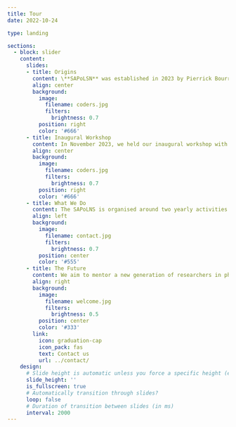 ```yaml
---
title: Tour
date: 2022-10-24

type: landing

sections:
  - block: slider
    content:
      slides:
      - title: Origins
        content: \**SAPoLSN** was established in 2023 by Pierrick Bourrat and Qiaoying Lu. Soon after, Mingjun Zhang and Tung-Ying Wu joined the innitiative. SAPoLNS was developed under the guidance of Professor Chuang Liu (Fudan University/CASIP) and Emeritus Professor Paul Griffiths.
        align: center
        background:
          image:
            filename: coders.jpg
            filters:
              brightness: 0.7
          position: right
          color: '#666'
      - title: Inaugural Workshop 
        content: In November 2023, we held our inaugural workshop with the generous funding of Paul Griffiths and the Agency & Ethics Macquarie Centre.
        align: center
        background:
          image:
            filename: coders.jpg
            filters:
              brightness: 0.7
          position: right
          color: '#666'
      - title: What We Do
        content: The SAPoLNS is organised around two yearly activities -- A summer school organised in turn by Macquarie, Peking and Fudan, and a workshop organised by CASIP.
        align: left
        background:
          image:
            filename: contact.jpg
            filters:
              brightness: 0.7
          position: center
          color: '#555'
      - title: The Future
        content: We aim to mentor a new generation of researchers in philosophy of life sciences and foster collaboration between philosophers working in China and Australia.
        align: right
        background:
          image:
            filename: welcome.jpg
            filters:
              brightness: 0.5
          position: center
          color: '#333'
        link:
          icon: graduation-cap
          icon_pack: fas
          text: Contact us
          url: ../contact/
    design:
      # Slide height is automatic unless you force a specific height (e.g. '400px')
      slide_height: ''
      is_fullscreen: true
      # Automatically transition through slides?
      loop: false
      # Duration of transition between slides (in ms)
      interval: 2000
---
```


